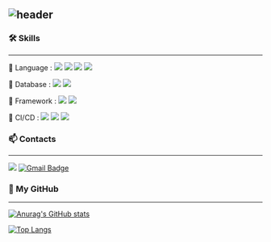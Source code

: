 ![header](https://capsule-render.vercel.app/api?type=slice&color=auto&customColorList=12&height=150&section=header&text=WELCOME%20✨&fontSize=70)
---

### 🛠 Skills
* * *
📌 Language : 
<img src="https://img.shields.io/badge/java-007396?style=flat&logo=java&logoColor=white">
<img src="https://img.shields.io/badge/javascript-F7DF1E?style=flat&logo=javascript&logoColor=black">
<img src="https://img.shields.io/badge/html5-E34F26?style=flat&logo=html5&logoColor=white">
<img src="https://img.shields.io/badge/css-1572B6?style=flat&logo=css3&logoColor=white">

📌 Database : 
<img src="https://img.shields.io/badge/oracle-F80000?style=flat&logo=oracle&logoColor=white">
<img src="https://img.shields.io/badge/mariaDB-003545?style=flat&logo=mariaDB&logoColor=white">

📌 Framework : 
<img src="https://img.shields.io/badge/springboot-6DB33F?style=flat&logo=springboot&logoColor=white">
<img src="https://img.shields.io/badge/spring-6DB33F?style=flat&logo=spring&logoColor=white">

📌 CI/CD : 
<img src="https://img.shields.io/badge/git-F05032?style=flat&logo=git&logoColor=white">
<img src="https://img.shields.io/badge/jenkins-D24939?style=flat&logo=jenkins&logoColor=white">
<img src="https://img.shields.io/badge/gitlab-FC6D26?style=flat&logo=gitlab&logoColor=white">

### 📫 Contacts
---
<a href="https://kwgyeongroom.tistory.com/" target="_blank"><img src="https://img.shields.io/badge/teck blog-000000?style=flat&logo=tistory&logoColor=FFFFFF"/></a>
[![Gmail Badge](https://img.shields.io/badge/Gmail-d14836?style=flat-square&logo=Gmail&logoColor=white&link=mailto:snugyun01@gmail.com)](mailto:kwgyeong0423@gmail.com)

### 📁 My GitHub
---
[![Anurag's GitHub stats](https://github-readme-stats.vercel.app/api?username=Kim-woo-gyeong)](https://github.com/anuraghazra/github-readme-stats)

[![Top Langs](https://github-readme-stats.vercel.app/api/top-langs/?username=Kim-woo-gyeong&layout=compact&theme=nord&hide_border=true)](https://github.com/anuraghazra/github-readme-stats)
<!--
**Kim-woo-gyeong/Kim-woo-gyeong** is a ✨ _special_ ✨ repository because its `README.md` (this file) appears on your GitHub profile.

Here are some ideas to get you started:

- 🔭 I’m currently working on ...
- 🌱 I’m currently learning ...
- 👯 I’m looking to collaborate on ...
- 🤔 I’m looking for help with ...
- 💬 Ask me about ...
- 📫 How to reach me: ...
- 😄 Pronouns: ...
- ⚡ Fun fact: ...
-->
